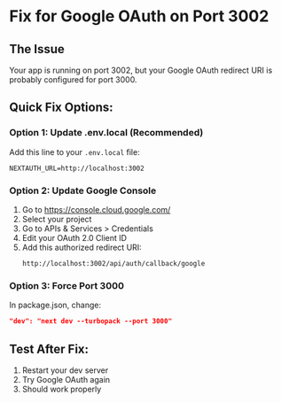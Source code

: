 # Fix for Google OAuth on Port 3002

## The Issue
Your app is running on port 3002, but your Google OAuth redirect URI is probably configured for port 3000.

## Quick Fix Options:

### Option 1: Update .env.local (Recommended)
Add this line to your `.env.local` file:
```
NEXTAUTH_URL=http://localhost:3002
```

### Option 2: Update Google Console
1. Go to https://console.cloud.google.com/
2. Select your project
3. Go to APIs & Services > Credentials
4. Edit your OAuth 2.0 Client ID
5. Add this authorized redirect URI:
   ```
   http://localhost:3002/api/auth/callback/google
   ```

### Option 3: Force Port 3000
In package.json, change:
```json
"dev": "next dev --turbopack --port 3000"
```

## Test After Fix:
1. Restart your dev server
2. Try Google OAuth again
3. Should work properly

